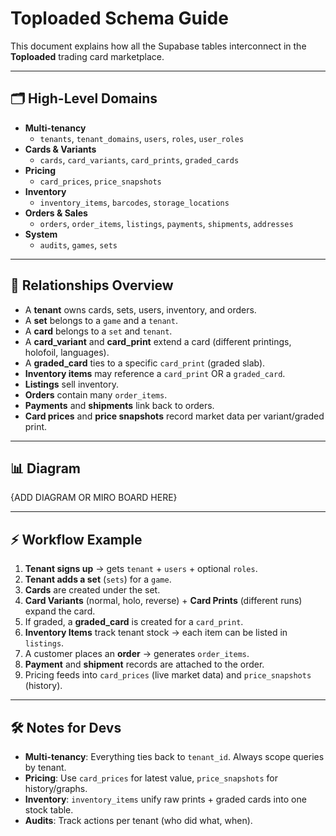 # Toploaded Schema Guide

This document explains how all the Supabase tables interconnect in the **Toploaded** trading card marketplace.

---

## 🗂️ High-Level Domains

- **Multi-tenancy**
  - `tenants`, `tenant_domains`, `users`, `roles`, `user_roles`
- **Cards & Variants**
  - `cards`, `card_variants`, `card_prints`, `graded_cards`
- **Pricing**
  - `card_prices`, `price_snapshots`
- **Inventory**
  - `inventory_items`, `barcodes`, `storage_locations`
- **Orders & Sales**
  - `orders`, `order_items`, `listings`, `payments`, `shipments`, `addresses`
- **System**
  - `audits`, `games`, `sets`

---

## 🔗 Relationships Overview

- A **tenant** owns cards, sets, users, inventory, and orders.
- A **set** belongs to a `game` and a `tenant`.
- A **card** belongs to a `set` and `tenant`.
- A **card_variant** and **card_print** extend a card (different printings, holofoil, languages).
- A **graded_card** ties to a specific `card_print` (graded slab).
- **Inventory items** may reference a `card_print` OR a `graded_card`.
- **Listings** sell inventory.
- **Orders** contain many `order_items`.
- **Payments** and **shipments** link back to orders.
- **Card prices** and **price snapshots** record market data per variant/graded print.

---

## 📊 Diagram

{ADD DIAGRAM OR MIRO BOARD HERE}

---

## ⚡ Workflow Example

1. **Tenant signs up** → gets `tenant` + `users` + optional `roles`.
2. **Tenant adds a set** (`sets`) for a `game`.
3. **Cards** are created under the set.
4. **Card Variants** (normal, holo, reverse) + **Card Prints** (different runs) expand the card.
5. If graded, a **graded_card** is created for a `card_print`.
6. **Inventory Items** track tenant stock → each item can be listed in `listings`.
7. A customer places an **order** → generates `order_items`.
8. **Payment** and **shipment** records are attached to the order.
9. Pricing feeds into `card_prices` (live market data) and `price_snapshots` (history).

---

## 🛠️ Notes for Devs

- **Multi-tenancy**: Everything ties back to `tenant_id`. Always scope queries by tenant.
- **Pricing**: Use `card_prices` for latest value, `price_snapshots` for history/graphs.
- **Inventory**: `inventory_items` unify raw prints + graded cards into one stock table.
- **Audits**: Track actions per tenant (who did what, when).

